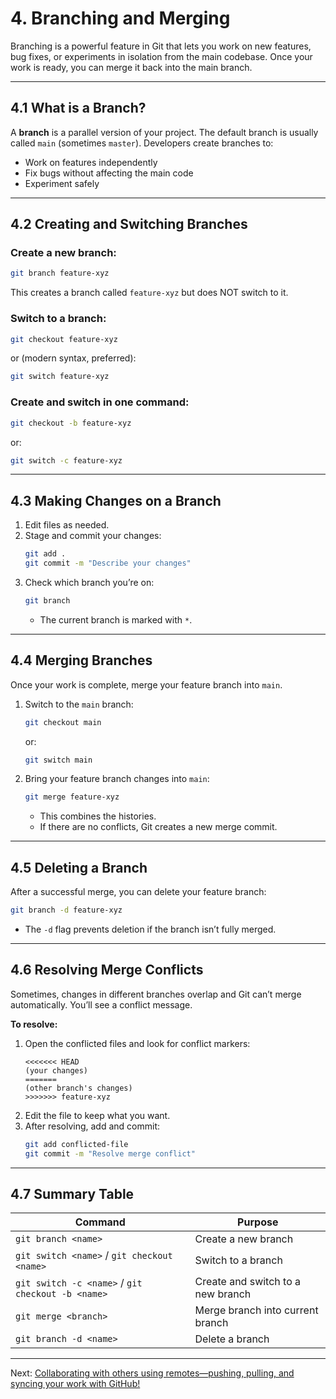 # 4. Branching and Merging

Branching is a powerful feature in Git that lets you work on new features, bug fixes, or experiments in isolation from the main codebase. Once your work is ready, you can merge it back into the main branch.

---

## 4.1 What is a Branch?

A **branch** is a parallel version of your project. The default branch is usually called `main` (sometimes `master`). Developers create branches to:
- Work on features independently
- Fix bugs without affecting the main code
- Experiment safely

---

## 4.2 Creating and Switching Branches

### Create a new branch:
```bash
git branch feature-xyz
```
This creates a branch called `feature-xyz` but does NOT switch to it.

### Switch to a branch:
```bash
git checkout feature-xyz
```
or (modern syntax, preferred):
```bash
git switch feature-xyz
```

### Create and switch in one command:
```bash
git checkout -b feature-xyz
```
or:
```bash
git switch -c feature-xyz
```

---

## 4.3 Making Changes on a Branch

1. Edit files as needed.
2. Stage and commit your changes:
   ```bash
   git add .
   git commit -m "Describe your changes"
   ```
3. Check which branch you’re on:
   ```bash
   git branch
   ```
   - The current branch is marked with `*`.

---

## 4.4 Merging Branches

Once your work is complete, merge your feature branch into `main`.

1. Switch to the `main` branch:
   ```bash
   git checkout main
   ```
   or:
   ```bash
   git switch main
   ```

2. Bring your feature branch changes into `main`:
   ```bash
   git merge feature-xyz
   ```
   - This combines the histories.
   - If there are no conflicts, Git creates a new merge commit.

---

## 4.5 Deleting a Branch

After a successful merge, you can delete your feature branch:

```bash
git branch -d feature-xyz
```
- The `-d` flag prevents deletion if the branch isn’t fully merged.

---

## 4.6 Resolving Merge Conflicts

Sometimes, changes in different branches overlap and Git can’t merge automatically. You’ll see a conflict message.

**To resolve:**
1. Open the conflicted files and look for conflict markers:
   ```
   <<<<<<< HEAD
   (your changes)
   =======
   (other branch's changes)
   >>>>>>> feature-xyz
   ```
2. Edit the file to keep what you want.
3. After resolving, add and commit:
   ```bash
   git add conflicted-file
   git commit -m "Resolve merge conflict"
   ```

---

## 4.7 Summary Table

| Command                                | Purpose                                 |
|-----------------------------------------|-----------------------------------------|
| `git branch <name>`                     | Create a new branch                     |
| `git switch <name>` / `git checkout <name>` | Switch to a branch                    |
| `git switch -c <name>` / `git checkout -b <name>` | Create and switch to a new branch |
| `git merge <branch>`                    | Merge branch into current branch        |
| `git branch -d <name>`                  | Delete a branch                         |

---

Next: [Collaborating with others using remotes—pushing, pulling, and syncing your work with GitHub!](./05-collaborating-with-remotes.md)

